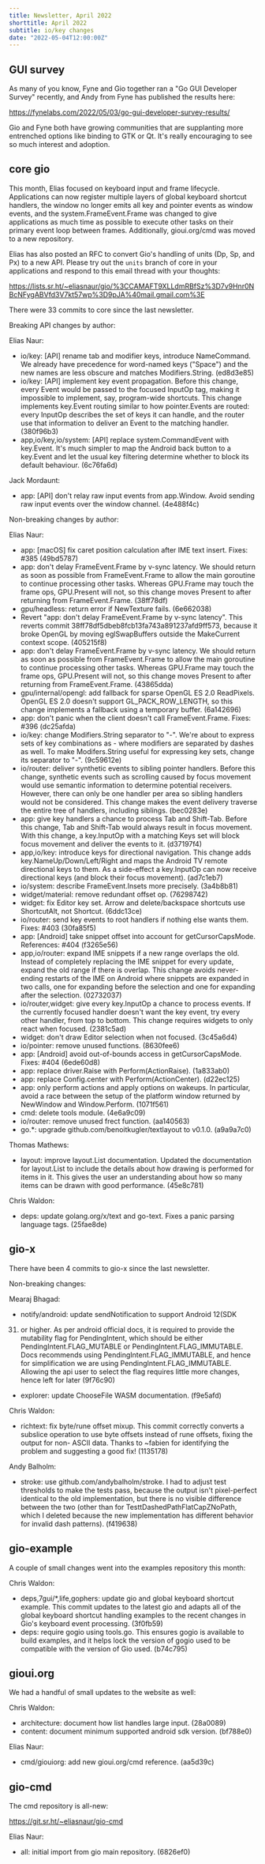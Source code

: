 ```yaml
---
title: Newsletter, April 2022
shorttitle: April 2022
subtitle: io/key changes
date: "2022-05-04T12:00:00Z"
---
```


## GUI survey

As many of you know, Fyne and Gio together ran a "Go GUI Developer
Survey" recently, and Andy from Fyne has published the results here:

https://fynelabs.com/2022/05/03/go-gui-developer-survey-results/

Gio and Fyne both have growing communities that are supplanting more
entrenched options like binding to GTK or Qt. It's really encouraging
to see so much interest and adoption.

## core gio

This month, Elias focused on keyboard input and frame lifecycle.
Applications can now register multiple layers of global keyboard
shortcut handlers, the window no longer emits all key and pointer
events as window events, and the system.FrameEvent.Frame was changed
to give applications as much time as possible to execute other tasks
on their primary event loop between frames. Additionally,
gioui.org/cmd was moved to a new repository.

Elias has also posted an RFC to convert Gio's handling of units (Dp,
Sp, and Px) to a new API. Please try out the `units` branch of core in
your applications and respond to this email thread with your thoughts:

https://lists.sr.ht/~eliasnaur/gio/%3CCAMAFT9XLLdmRBfSz%3D7v9Hnr0NBcNFygABVfd3V7kt57wp%3D9pJA%40mail.gmail.com%3E

There were 33 commits to core since the last newsletter.

Breaking API changes by author:

Elias Naur:

- io/key: [API] rename tab and modifier keys, introduce NameCommand.
We already have precedence for word-named keys ("Space") and the new
names are less obscure and matches Modifiers.String. (ed8d3e85)
- io/key: [API] implement key event propagation. Before this change,
every Event would be passed to the focused InputOp tag, making it
impossible to implement, say, program-wide shortcuts. This change
implements key.Event routing similar to how pointer.Events are routed:
every InputOp describes the set of keys it can handle, and the router
use that information to deliver an Event to the matching handler.
(380f96b3)
- app,io/key,io/system: [API] replace system.CommandEvent with
key.Event. It's much simpler to map the Android back button to a
key.Event and let the usual key filtering determine whether to block
its default behaviour. (6c76fa6d)

Jack Mordaunt:

- app: [API] don't relay raw input events from app.Window. Avoid
sending raw input events over the window channel. (4e488f4c)

Non-breaking changes by author:

Elias Naur:

- app: [macOS] fix caret position calculation after IME text insert.
Fixes: #385  (49bd5787)
- app: don't delay FrameEvent.Frame by v-sync latency. We should
return as soon as possible from FrameEvent.Frame to allow the main
goroutine to continue processing other tasks. Whereas GPU.Frame may
touch the frame ops, GPU.Present will not, so this change moves
Present to after returning from FrameEvent.Frame. (38ff78df)
- gpu/headless: return error if NewTexture fails.  (6e662038)
- Revert "app: don't delay FrameEvent.Frame by v-sync latency". This
reverts commit 38ff78df5dbeb8fcb13fa743a891237afd9ff573, because it
broke OpenGL by moving eglSwapBuffers outside the MakeCurrent context
scope. (405215f8)
- app: don't delay FrameEvent.Frame by v-sync latency. We should
return as soon as possible from FrameEvent.Frame to allow the main
goroutine to continue processing other tasks.  Whereas GPU.Frame may
touch the frame ops, GPU.Present will not, so this change moves
Present to after returning from FrameEvent.Frame. (43865dda)
- gpu/internal/opengl: add fallback for sparse OpenGL ES 2.0
ReadPixels. OpenGL ES 2.0 doesn't support GL_PACK_ROW_LENGTH, so this
change implements a fallback using a temporary buffer. (6a142696)
- app: don't panic when the client doesn't call FrameEvent.Frame.
Fixes: #396  (dc25afda)
- io/key: change Modifiers.String separator to "-". We're about to
express sets of key combinations as <modifiers>-<keys> where modifiers
are separated by dashes as well. To make Modifers.String useful for
expressing key sets, change its separator to "-". (9c59612e)
- io/router: deliver synthetic events to sibling pointer handlers.
Before this change, synthetic events such as scrolling caused by focus
movement would use semantic information to determine potential
receivers. However, there can only be one handler per area so sibling
handlers would not be considered. This change makes the event delivery
traverse the entire tree of handlers, including siblings. (bec0283e)
- app: give key handlers a chance to process Tab and Shift-Tab. Before
this change, Tab and Shift-Tab would always result in focus movement.
With this change, a key.InputOp with a matching Keys set will block
focus movement and deliver the events to it. (d37197f4)
- app,io/key: introduce keys for directional navigation. This change
adds key.NameUp/Down/Left/Right and maps the Android TV remote
directional keys to them. As a side-effect a key.InputOp can now
receive directional keys (and block their focus movement). (ad7c1eb7)
- io/system: describe FrameEvent.Insets more precisely.  (3a4b8b81)
- widget/material: remove redundant offset op.  (76298742)
- widget: fix Editor key set. Arrow and delete/backspace shortcuts use
ShortcutAlt, not Shortcut. (6ddc13ce)
- io/router: send key events to root handlers if nothing else wants
them. Fixes: #403  (30fa85f5)
- app: [Android] take snippet offset into account for
getCursorCapsMode. References: #404  (f3265e56)
- app,io/router: expand IME snippets if a new range overlaps the old.
Instead of completely replacing the IME snippet for every update,
expand the old range if there is overlap. This change avoids
never-ending restarts of the IME on Android where snippets are
expanded in two calls, one for expanding before the selection and one
for expanding after the selection. (02732037)
- io/router,widget: give every key.InputOp a chance to process events.
If the currently focused handler doesn't want the key event, try every
other handler, from top to bottom. This change requires widgets to
only react when focused. (2381c5ad)
- widget: don't draw Editor selection when not focused.  (3c45a6d4)
- io/pointer: remove unused functions.  (8630fee6)
- app: [Android] avoid out-of-bounds access in getCursorCapsMode.
Fixes: #404  (6ede60d8)
- app: replace driver.Raise with Perform(ActionRaise).  (1a833ab0)
- app: replace Config.center with Perform(ActionCenter).  (d22ec125)
- app: only perform actions and apply options on wakeups. In
particular, avoid a race between the setup of the platform window
returned by NewWindow and Window.Perform. (1071f561)
- cmd: delete tools module.  (4e6a9c09)
- io/router: remove unused frect function.  (aa140563)
- go.\*: upgrade github.com/benoitkugler/textlayout to v0.1.0.  (a9a9a7c0)

Thomas Mathews:

- layout: improve layout.List documentation. Updated the documentation
for layout.List to include the details about how drawing is performed
for items in it. This gives the user an understanding about how so
many items can be drawn with good performance. (45e8c781)

Chris Waldon:

- deps: update golang.org/x/text and go-text. Fixes a panic parsing
language tags. (25fae8de)

## gio-x

There have been 4 commits to gio-x since the last newsletter.

Non-breaking changes:

Mearaj Bhagad:

- notify/android: update sendNotification to support Android 12(SDK
31) or higher. As per android official docs, it is required to provide
the mutability flag for PendingIntent, which should be either
PendingIntent.FLAG_MUTABLE or PendingIntent.FLAG_IMMUTABLE. Docs
recommends using PendingIntent.FLAG_IMMUTABLE, and hence for
simplification we are using PendingIntent.FLAG_IMMUTABLE. Allowing the
api user to select the flag requires little more changes, hence left
for later (9f76c90)
- explorer: update ChooseFile WASM documentation.  (f9e5afd)

Chris Waldon:

- richtext: fix byte/rune offset mixup. This commit correctly converts
a subslice operation to use byte offsets instead of rune offsets,
fixing the output for non- ASCII data. Thanks to \~fabien for
identifying the problem and suggesting a good fix! (1135178)

Andy Balholm:

- stroke: use github.com/andybalholm/stroke. I had to adjust test
thresholds to make the tests pass, because the output isn't
pixel-perfect identical to the old implementation, but there is no
visible difference between the two (other than for
TesttDashedPathFlatCapZNoPath, which I deleted because the new
implementation has different behavior for invalid dash patterns).
(f419638)

## gio-example

A couple of small changes went into the examples repository this month:

Chris Waldon:

- deps,7gui/*,life,gophers: update gio and global keyboard shortcut
example. This commit updates to the latest gio and adapts all of the
global keyboard shortcut handling examples to the recent changes in
Gio's keyboard event processing. (3f0fb59)
- deps: require gogio using tools.go. This ensures gogio is available
to build examples, and it helps lock the version of gogio used to be
compatible with the version of Gio used. (b74c795)

## gioui.org

We had a handful of small updates to the website as well:

Chris Waldon:

- architecture: document how list handles large input.  (28a0089)
- content: document minimum supported android sdk version.  (bf788e0)

Elias Naur:

- cmd/giouiorg: add new gioui.org/cmd reference.  (aa5d39c)

## gio-cmd

The cmd repository is all-new:

https://git.sr.ht/~eliasnaur/gio-cmd

Elias Naur:

- all: initial import from gio main repository.  (6826ef0)
